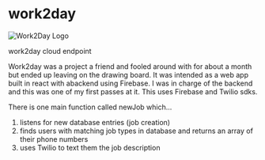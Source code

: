 # work2day

![Work2Day Logo](https://github.com/jsmellz/work2day/blob/master/Group%402x.png)

work2day cloud endpoint

Work2day was a project a friend and fooled around with for about a month but ended up leaving on the drawing board. It was intended as a web app built in react with abackend using Firebase. I was in charge of the backend and this was one of my first passes at it. This uses Firebase and Twilio sdks. 

There is one main function called newJob which...

1. listens for new database entries (job creation)
2. finds users with matching job types in database and returns an array of their phone numbers
3. uses Twilio to text them the job description
